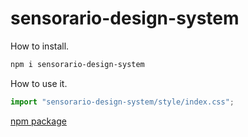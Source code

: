# sensorario-design-system

How to install.

```bash
npm i sensorario-design-system
```

How to use it.

```TypeScript
import "sensorario-design-system/style/index.css";
```



[npm package](https://www.npmjs.com/package/sensorario-design-system)
